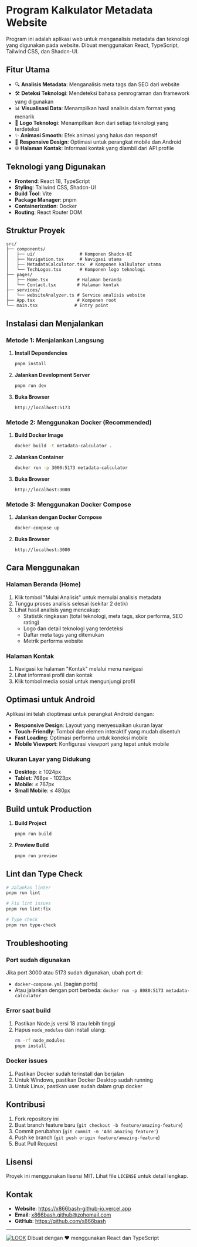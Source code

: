 # Program Kalkulator Metadata Website

Program ini adalah aplikasi web untuk menganalisis metadata dan teknologi yang digunakan pada website. Dibuat menggunakan React, TypeScript, Tailwind CSS, dan Shadcn-UI.

## Fitur Utama

- 🔍 **Analisis Metadata**: Menganalisis meta tags dan SEO dari website
- 🛠️ **Deteksi Teknologi**: Mendeteksi bahasa pemrograman dan framework yang digunakan
- 📊 **Visualisasi Data**: Menampilkan hasil analisis dalam format yang menarik
- 🎨 **Logo Teknologi**: Menampilkan ikon dari setiap teknologi yang terdeteksi
- ✨ **Animasi Smooth**: Efek animasi yang halus dan responsif
- 📱 **Responsive Design**: Optimasi untuk perangkat mobile dan Android
- 🌐 **Halaman Kontak**: Informasi kontak yang diambil dari API profile

## Teknologi yang Digunakan

- **Frontend**: React 18, TypeScript
- **Styling**: Tailwind CSS, Shadcn-UI
- **Build Tool**: Vite
- **Package Manager**: pnpm
- **Containerization**: Docker
- **Routing**: React Router DOM

## Struktur Proyek

```
src/
├── components/
│   ├── ui/                 # Komponen Shadcn-UI
│   ├── Navigation.tsx      # Navigasi utama
│   ├── MetadataCalculator.tsx  # Komponen kalkulator utama
│   └── TechLogos.tsx       # Komponen logo teknologi
├── pages/
│   ├── Home.tsx           # Halaman beranda
│   └── Contact.tsx        # Halaman kontak
├── services/
│   └── websiteAnalyzer.ts # Service analisis website
├── App.tsx                # Komponen root
└── main.tsx              # Entry point
```

## Instalasi dan Menjalankan

### Metode 1: Menjalankan Langsung

1. **Install Dependencies**
   ```bash
   pnpm install
   ```

2. **Jalankan Development Server**
   ```bash
   pnpm run dev
   ```

3. **Buka Browser**
   ```
   http://localhost:5173
   ```

### Metode 2: Menggunakan Docker (Recommended)

1. **Build Docker Image**
   ```bash
   docker build -t metadata-calculator .
   ```

2. **Jalankan Container**
   ```bash
   docker run -p 3000:5173 metadata-calculator
   ```

3. **Buka Browser**
   ```
   http://localhost:3000
   ```

### Metode 3: Menggunakan Docker Compose

1. **Jalankan dengan Docker Compose**
   ```bash
   docker-compose up
   ```

2. **Buka Browser**
   ```
   http://localhost:3000
   ```

## Cara Menggunakan

### Halaman Beranda (Home)
1. Klik tombol "Mulai Analisis" untuk memulai analisis metadata
2. Tunggu proses analisis selesai (sekitar 2 detik)
3. Lihat hasil analisis yang mencakup:
   - Statistik ringkasan (total teknologi, meta tags, skor performa, SEO rating)
   - Logo dan detail teknologi yang terdeteksi
   - Daftar meta tags yang ditemukan
   - Metrik performa website

### Halaman Kontak
1. Navigasi ke halaman "Kontak" melalui menu navigasi
2. Lihat informasi profil dan kontak
3. Klik tombol media sosial untuk mengunjungi profil

## Optimasi untuk Android

Aplikasi ini telah dioptimasi untuk perangkat Android dengan:

- **Responsive Design**: Layout yang menyesuaikan ukuran layar
- **Touch-Friendly**: Tombol dan elemen interaktif yang mudah disentuh
- **Fast Loading**: Optimasi performa untuk koneksi mobile
- **Mobile Viewport**: Konfigurasi viewport yang tepat untuk mobile

### Ukuran Layar yang Didukung
- **Desktop**: ≥ 1024px
- **Tablet**: 768px - 1023px
- **Mobile**: ≤ 767px
- **Small Mobile**: ≤ 480px

## Build untuk Production

1. **Build Project**
   ```bash
   pnpm run build
   ```

2. **Preview Build**
   ```bash
   pnpm run preview
   ```

## Lint dan Type Check

```bash
# Jalankan linter
pnpm run lint

# Fix lint issues
pnpm run lint:fix

# Type check
pnpm run type-check
```

## Troubleshooting

### Port sudah digunakan
Jika port 3000 atau 5173 sudah digunakan, ubah port di:
- `docker-compose.yml` (bagian ports)
- Atau jalankan dengan port berbeda: `docker run -p 8080:5173 metadata-calculator`

### Error saat build
1. Pastikan Node.js versi 18 atau lebih tinggi
2. Hapus `node_modules` dan install ulang:
   ```bash
   rm -rf node_modules
   pnpm install
   ```

### Docker issues
1. Pastikan Docker sudah terinstall dan berjalan
2. Untuk Windows, pastikan Docker Desktop sudah running
3. Untuk Linux, pastikan user sudah dalam grup docker

## Kontribusi

1. Fork repository ini
2. Buat branch feature baru (`git checkout -b feature/amazing-feature`)
3. Commit perubahan (`git commit -m 'Add amazing feature'`)
4. Push ke branch (`git push origin feature/amazing-feature`)
5. Buat Pull Request

## Lisensi

Proyek ini menggunakan lisensi MIT. Lihat file `LICENSE` untuk detail lengkap.

## Kontak

- **Website**: https://x866bash-github-io.vercel.app
- **Email**: x866bash.github@zohomail.com
- **GitHub**: https://github.com/x866bash

---
[![LOOK](https://encrypted-tbn0.gstatic.com/images?q=tbn:ANd9GcST1UHO0GNcAvfUyhRUEg8sZQfP1TabGtq7MQ&s)](https://kalkulasi-data-website.vercel.app/)
Dibuat dengan ❤️ menggunakan React dan TypeScript
